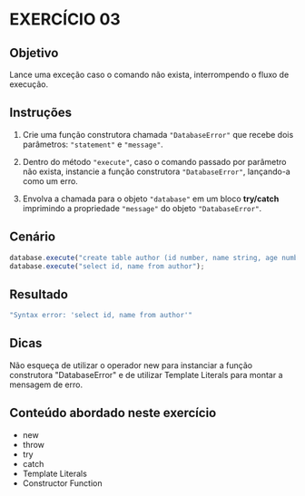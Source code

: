 # EXERCÍCIO 03

## Objetivo

Lance uma exceção caso o comando não exista, interrompendo o fluxo de execução.

## Instruções

1. Crie uma função construtora chamada `"DatabaseError"` que recebe dois parâmetros: `"statement"` e `"message"`.

2. Dentro do método `"execute"`, caso o comando passado por parâmetro não exista, instancie a função construtora `"DatabaseError"`, lançando-a como um erro.

3. Envolva a chamada para o objeto `"database"` em um bloco **try/catch** imprimindo a propriedade `"message"` do objeto `"DatabaseError"`.

## Cenário

```js
database.execute("create table author (id number, name string, age number, city string, state string, country string)");
database.execute("select id, name from author");
```

## Resultado

```bash
"Syntax error: 'select id, name from author'"
```

## Dicas

Não esqueça de utilizar o operador new para instanciar a função construtora "DatabaseError" e de utilizar Template Literals para montar a mensagem de erro.

## Conteúdo abordado neste exercício

- new
- throw
- try
- catch
- Template Literals
- Constructor Function